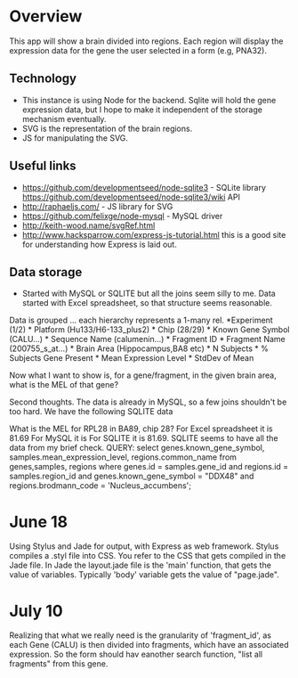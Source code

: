 # Overview
This app will show a brain divided into regions. Each region will display the expression data for the gene the user selected in a form (e.g, PNA32). 

## Technology
* This instance is using Node for the backend. Sqlite will hold the gene expression data, but I hope to make it independent of the storage mechanism eventually.
* SVG is the representation of the brain regions. 
* JS for manipulating the SVG.

## Useful links
* https://github.com/developmentseed/node-sqlite3 - SQLite library https://github.com/developmentseed/node-sqlite3/wiki API
* http://raphaeljs.com/ - JS library for SVG
* https://github.com/felixge/node-mysql - MySQL driver
* http://keith-wood.name/svgRef.html
* http://www.hacksparrow.com/express-js-tutorial.html this is a good site for understanding how Express is laid out.

## Data storage
* Started with MySQL or SQLITE but all the joins seem silly to me. Data started with Excel spreadsheet, so that structure seems reasonable. 

Data is grouped ... each hierarchy represents a 1-many rel.
*Experiment (1/2)
	* Platform (Hu133/H6-133_plus2)
		* Chip (28/29)
			* Known Gene Symbol (CALU...)
			* Sequence Name (calumenin...)
				* Fragment ID 
				* Fragment Name (200755_s_at...)
				* Brain Area (Hippocampus,BA8 etc)
					* N Subjects
					* % Subjects Gene Present
					* Mean Expression Level
					* StdDev of Mean
		
Now what I want to show is, for a gene/fragment, in the given brain area, what is the MEL of that gene? 

Second thoughts. The data is already in MySQL, so a few joins shouldn't be too hard. We have the following SQLITE data

What is the MEL for RPL28 in BA89, chip 28? 
	For Excel spreadsheet it is 81.69
	For MySQL it is
	For SQLITE it is 81.69.
	SQLITE seems to have all the data from my brief check.
	QUERY: 
	select genes.known_gene_symbol, samples.mean_expression_level, regions.common_name from genes,samples, regions where genes.id = samples.gene_id and regions.id = samples.region_id and genes.known_gene_symbol = "DDX48" and regions.brodmann_code = 'Nucleus_accumbens';
	
# June 18 
Using Stylus and Jade for output, with Express as web framework. 
Stylus compiles a .styl file into CSS. You refer to the CSS that gets compiled in the Jade file.
In Jade the layout.jade file is the 'main' function, that gets the value of variables. Typically 'body' variable gets the value of "page.jade".
	
# July 10
Realizing that what we really need is the granularity of 'fragment_id', as each Gene (CALU) is then divided into fragments, which have an associated expression. So the form should hav eanother search function, "list all fragments" from this gene.